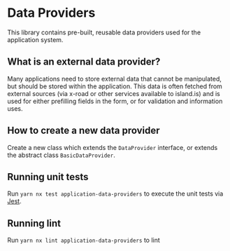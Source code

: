 # Data Providers

This library contains pre-built, reusable data providers used for the application system.

## What is an external data provider?

Many applications need to store external data that cannot be manipulated, but should be stored within the application. This data is often fetched from external sources (via x-road or other services available to island.is) and is used for either prefilling fields in the form, or for validation and information uses.

## How to create a new data provider

Create a new class which extends the `DataProvider` interface, or extends the abstract class `BasicDataProvider`.

## Running unit tests

Run `yarn nx test application-data-providers` to execute the unit tests via [Jest](https://jestjs.io).

## Running lint

Run `yarn nx lint application-data-providers` to lint
